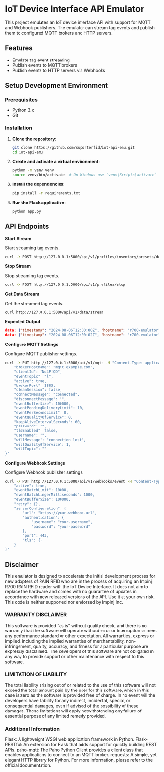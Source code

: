 # IoT Device Interface API Emulator

This project emulates an IoT device interface API with support for MQTT and Webhook publishers. The emulator can stream tag events and publish them to configured MQTT brokers and HTTP servers.

## Features

- Emulate tag event streaming
- Publish events to MQTT brokers
- Publish events to HTTP servers via Webhooks

## Setup Development Environment

### Prerequisites

- Python 3.x
- Git

### Installation

1. **Clone the repository**:
    ```sh
    git clone https://github.com/suporterfid/iot-api-emu.git
    cd iot-api-emu
    ```

2. **Create and activate a virtual environment**:
    ```sh
    python -m venv venv
    source venv/bin/activate  # On Windows use `venv\Scripts\activate`
    ```

3. **Install the dependencies**:
    ```sh
    pip install -r requirements.txt
    ```

4. **Run the Flask application**:
    ```sh
    python app.py
    ```

## API Endpoints

**Start Stream**

Start streaming tag events.

```sh
curl -X POST http://127.0.0.1:5000/api/v1/profiles/inventory/presets/default/start
```

**Stop Stream**

Stop streaming tag events.

```sh
curl -X POST http://127.0.0.1:5000/api/v1/profiles/stop
```

**Get Data Stream**

Get the streamed tag events.

```sh
curl http://127.0.0.1:5000/api/v1/data/stream
```

**Expected Output**
```json
data: {"timestamp": "2024-08-06T12:00:00Z", "hostname": "r700-emulator", "eventType": "tagInventory", "tagInventoryEvent": {"epc": "2U3T7XY4z5tHhbvN", "epcHex": "3500B6D9801234567890ABCDEF", "antennaPort": 1, "antennaName": "Antenna 1"}}
data: {"timestamp": "2024-08-06T12:00:02Z", "hostname": "r700-emulator", "eventType": "tagInventory", "tagInventoryEvent": {"epc": "1B6M3HjA9z7Yp5tD", "epcHex": "3500B6D9800987654321FEDCBA", "antennaPort": 1, "antennaName": "Antenna 1"}}
```

**Configure MQTT Settings**

Configure MQTT publisher settings.

```sh
curl -X PUT http://127.0.0.1:5000/api/v1/mqtt -H "Content-Type: application/json" -d '{
    "brokerHostname": "mqtt.example.com",
    "clientId": "Nq4PfQD",
    "eventTopic": "l",
    "active": true,
    "brokerPort": 1883,
    "cleanSession": false,
    "connectMessage": "connected",
    "disconnectMessage": "",
    "eventBufferSize": 100000,
    "eventPendingDeliveryLimit": 10,
    "eventPerSecondLimit": 0,
    "eventQualityOfService": 0,
    "keepAliveIntervalSeconds": 60,
    "password": "",
    "tlsEnabled": false,
    "username": "",
    "willMessage": "connection lost",
    "willQualityOfService": 1,
    "willTopic": ""
}'
```

**Configure Webhook Settings**

Configure Webhook publisher settings.

```sh
curl -X PUT http://127.0.0.1:5000/api/v1/webhooks/event -H "Content-Type: application/json" -d '{
    "active": true,
    "eventBatchLimit": 10000,
    "eventBatchLingerMilliseconds": 1000,
    "eventBufferSize": 100000,
    "retry": {},
    "serverConfiguration": {
        "url": "https://your-webhook-url",
        "authentication": {
            "username": "your-username",
            "password": "your-password"
        },
        "port": 443,
        "tls": {}
    }
}'
```
## Disclaimer

This emulator is designed to accelerate the initial development process for new adopters of RAIN RFID who are in the process of acquiring an Impinj R700 RAIN RFID reader with the IoT Device Interface. It does not aim to replace the hardware and comes with no guarantee of updates in accordance with new released versions of the API. Use it at your own risk. This code is neither supported nor endorsed by Impinj Inc.

### WARRANTY DISCLAIMER

This software is provided “as is” without quality check, and there is no warranty that the software will operate without error or interruption or meet any performance standard or other expectation. All warranties, express or implied, including the implied warranties of merchantability, non-infringement, quality, accuracy, and fitness for a particular purpose are expressly disclaimed. The developers of this software are not obligated in any way to provide support or other maintenance with respect to this software.

### LIMITATION OF LIABILITY

The total liability arising out of or related to the use of this software will not exceed the total amount paid by the user for this software, which in this case is zero as the software is provided free of charge. In no event will the developers have liability for any indirect, incidental, special, or consequential damages, even if advised of the possibility of these damages. These limitations will apply notwithstanding any failure of essential purpose of any limited remedy provided.

### Additional Information
Flask: A lightweight WSGI web application framework in Python.
Flask-RESTful: An extension for Flask that adds support for quickly building REST APIs.
paho-mqtt: The Paho Python Client provides a client class that enables applications to connect to an MQTT broker.
requests: A simple, yet elegant HTTP library for Python.
For more information, please refer to the official documentation.
